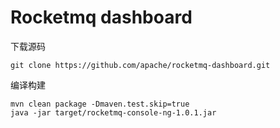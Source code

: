 # Rocketmq dashboard

下载源码
```
git clone https://github.com/apache/rocketmq-dashboard.git
```

编译构建
```
mvn clean package -Dmaven.test.skip=true
java -jar target/rocketmq-console-ng-1.0.1.jar
```
